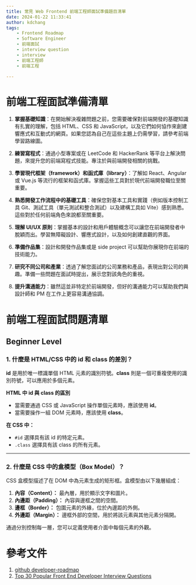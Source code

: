 ```yaml
---
title: 常見 Web Frontend 前端工程師面試準備題目清單
date: 2024-01-22 11:33:41
author: kdchang
tags: 
    - Frontend Roadmap
    - Software Engineer
    - 前端面試
    - interview question
    - interview
    - 前端工程師
    - 前端工程

---
```


# 前端工程面試準備清單
1. **掌握基礎知識**：在開始解決複雜問題之前，您需要確保對前端開發的基礎知識有扎實的理解，包括 HTML、CSS 和 JavaScript，以及它們如何協作來創建響應式和互動式的網頁。如果您認為自己在這些主題上仍需學習，請參考前端學習路線圖。

2. **練習寫程式**：通過小型專案或在 LeetCode 和 HackerRank 等平台上解決問題，來提升您的前端寫程式技能。專注於與前端開發相關的挑戰。

3. **學習現代框架（framework）和函式庫（library）**：了解如 React、Angular 或 Vue.js 等流行的框架和函式庫。掌握這些工具對於現代前端開發職位至關重要。

4. **熟悉開發工作流程中的基礎工具**：確保您對基本工具和實踐（例如版本控制工具 Git、測試工具（單元測試和整合測試）以及建構工具如 Vite）感到熟悉。這些對於任何前端角色來說都至關重要。

5. **理解 UI/UX 原則**：掌握基本的設計和用戶體驗概念可以讓您在前端開發者中脫穎而出。學習無障礙設計、響應式設計，以及如何創建直觀的界面。

6. **準備作品集**：設計和開發作品集或是 side project 可以幫助你展現你在前端的技術能力。

7. **研究不同公司和產業**：透過了解您面試的公司業務和產品，表現出對公司的興趣。準備一些問題在面試時提出，展示您對該角色的重視。

8. **提升溝通能力**：雖然這並非特定於前端開發，但好的溝通能力可以幫助我們與設計師和 PM 在工作上更容易溝通協調。

# 前端工程面試問題清單
## Beginner Level

### 1. 什麼是 HTML/CSS 中的 id 和 class 的差別？  
**id** 是用於唯一標識單個 HTML 元素的識別符號。**class** 則是一個可重複使用的識別符號，可以應用於多個元素。  

**HTML 中 id 與 class 的區別**  
- 當需要通過 CSS 或 JavaScript 操作單個元素時，應該使用 **id**。  
- 當需要操作一組 DOM 元素時，應該使用 **class**。

**在 CSS 中：**  
- `#id` 選擇具有該 id 的特定元素。  
- `.class` 選擇具有該 class 的所有元素。

---

### 2. **什麼是 CSS 中的盒模型（Box Model）？**  
CSS 盒模型描述了在 DOM 中為元素生成的矩形框。盒模型由以下幾層組成：  

1. **內容（Content）：** 最內層，用於顯示文字和圖片。  
2. **內邊距（Padding）：** 內容與邊框之間的空間。  
3. **邊框（Border）：** 包圍元素的外緣，位於內邊距的外側。  
4. **外邊距（Margin）：** 邊框外部的空間，用於將該元素與其他元素分隔開。  

通過分別控制每一層，您可以定義使用者介面中每個元素的外觀。

# 參考文件
1. [github developer-roadmap](https://github.com/kamranahmedse/developer-roadmap?tab=readme-ov-file)
2. [Top 30 Popular Front End Developer Interview Questions](https://roadmap.sh/questions/frontend)

